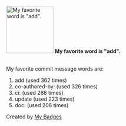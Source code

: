 <img src="https://my-badges.github.io/my-badges/favorite-word.png" alt="My favorite word is &quot;add&quot;." title="My favorite word is &quot;add&quot;." width="128">
<strong>My favorite word is &quot;add&quot;.</strong>
<br><br>

My favorite commit message words are:

1. add (used 362 times)
2. co-authored-by: (used 326 times)
3. ci: (used 288 times)
4. update (used 223 times)
5. doc: (used 206 times)


Created by <a href="https://github.com/my-badges/my-badges">My Badges</a>